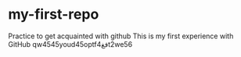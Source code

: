 # my-first-repo
Practice to get acquainted with github
This is my first experience with GitHub
qw4545youd45optfفغ4t2we56
